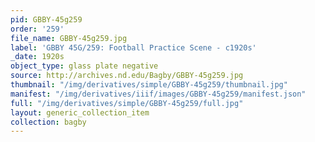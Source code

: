 ```yaml
---
pid: GBBY-45g259
order: '259'
file_name: GBBY-45g259.jpg
label: 'GBBY 45G/259: Football Practice Scene - c1920s'
_date: 1920s
object_type: glass plate negative
source: http://archives.nd.edu/Bagby/GBBY-45g259.jpg
thumbnail: "/img/derivatives/simple/GBBY-45g259/thumbnail.jpg"
manifest: "/img/derivatives/iiif/images/GBBY-45g259/manifest.json"
full: "/img/derivatives/simple/GBBY-45g259/full.jpg"
layout: generic_collection_item
collection: bagby
---
```

